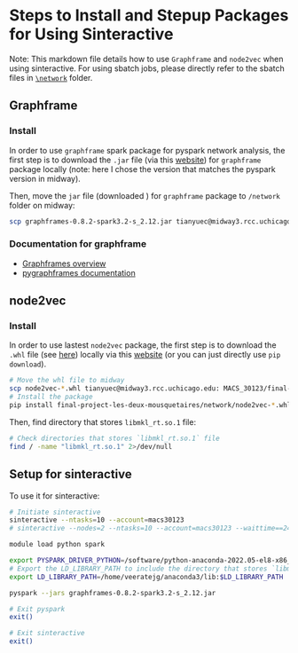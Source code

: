 # Steps to Install and Stepup Packages for Using Sinteractive
Note: This markdown file details how to use `Graphframe` and `node2vec` when using sinteractive. For using sbatch jobs, please directly refer to the sbatch files in [`\network`](\network) folder.

## Graphframe
### Install
In order to use `graphframe` spark package for pyspark network analysis, the first step is to download the `.jar` file (via this [website](https://spark-packages.org/package/graphframes/graphframes)) for `graphframe` package locally (note: here I chose the version that matches the pyspark version in midway).

Then, move the `jar` file (downloaded ) for `graphframe` package to `/network` folder on midway:
```bash
scp graphframes-0.8.2-spark3.2-s_2.12.jar tianyuec@midway3.rcc.uchicago.edu:MACS_30123/final-project-les-deux-mousquetaires/network
```
### Documentation for graphframe
- [Graphframes overview](https://graphframes.github.io/graphframes/docs/_site/index.html)
- [pygraphframes documentation](https://graphframes.github.io/graphframes/docs/_site/api/python/graphframes.html)

## node2vec
### Install
In order to use lastest `node2vec` package, the first step is to download the `.whl` file (see [here](final-project-les-deux-mousquetaires/network/node2vec-0.4.6-py3-none-any.whl)) locally via this [website](https://pypi.org/project/node2vec/#files) (or you can just directly use `pip download`).

```bash
# Move the whl file to midway
scp node2vec-*.whl tianyuec@midway3.rcc.uchicago.edu: MACS_30123/final-project-les-deux-mousquetaires/network
# Install the package
pip install final-project-les-deux-mousquetaires/network/node2vec-*.whl
```

Then, find directory that stores `libmkl_rt.so.1` file: 
```bash
# Check directories that stores `libmkl_rt.so.1` file
find / -name "libmkl_rt.so.1" 2>/dev/null
```

## Setup for sinteractive
To use it for sinteractive:
```bash
# Initiate sinteractive
sinteractive --ntasks=10 --account=macs30123
# sinteractive --nodes=2 --ntasks=10 --account=macs30123 --waittime==24:00:00

module load python spark

export PYSPARK_DRIVER_PYTHON=/software/python-anaconda-2022.05-el8-x86_64/bin/python3
# Export the LD_LIBRARY_PATH to include the directory that stores `libmkl_rt.so.1` file
export LD_LIBRARY_PATH=/home/veeratejg/anaconda3/lib:$LD_LIBRARY_PATH

pyspark --jars graphframes-0.8.2-spark3.2-s_2.12.jar

# Exit pyspark
exit()

# Exit sinteractive
exit()
```